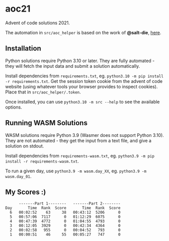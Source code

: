 # aoc21

Advent of code solutions 2021.

The automation in `src/aoc_helper` is based on the work of **@salt-die**,
[here](https://github.com/salt-die/Advent-of-Code).

## Installation

Python solutions require Python 3.10 or later. They are fully automated - they will fetch
the input data and submit a solution automatically.

Install dependencies from `requirements.txt`, eg. `python3.10 -m pip install -r requirements.txt`.
Get the session token cookie from the advent of code website (using whatever tools your browser
provides to inspect cookies). Place that in `src/aoc_helper/.token`.

Once installed, you can use `python3.10 -m src --help` to see the available options.

## Running WASM Solutions

WASM solutions require Python 3.9 (Wasmer does not support Python 3.10). They are not automated -
they get the input from a text file, and give a solution on stdout.

Install dependencies from `requirements-wasm.txt`, eg.
`python3.9 -m pip install -r requirements-wasm.txt`.

To run a given day, use `python3.9 -m wasm.day_XX`, eg. `python3.9 -m wasm.day_01`.

## My Scores :)

```
      -------Part 1--------   -------Part 2--------
Day       Time  Rank  Score       Time  Rank  Score
  6   00:02:52    63     38   00:43:12  5206      0
  5   00:57:06  7117      0   01:12:29  6075      0
  4   00:47:39  4772      0   01:04:55  4793      0
  3   00:12:05  3929      0   00:42:34  4364      0
  2   00:02:58   955      0   00:04:52   793      0
  1   00:00:51    46     55   00:05:27   747      0
```
